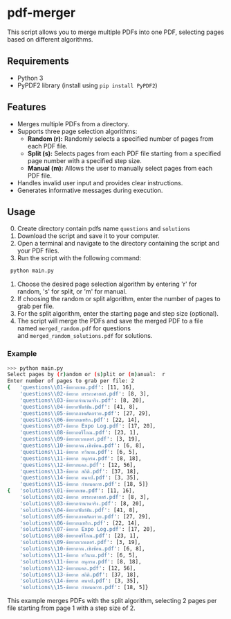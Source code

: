 # pdf-merger

This script allows you to merge multiple PDFs into one PDF, selecting pages based on different algorithms.

## **Requirements**

- Python 3
- PyPDF2 library (install using `pip install PyPDF2`)

## **Features**

- Merges multiple PDFs from a directory.
- Supports three page selection algorithms:
  - **Random (r):** Randomly selects a specified number of pages from each PDF file.
  - **Split (s):** Selects pages from each PDF file starting from a specified page number with a specified step size.
  - **Manual (m):** Allows the user to manually select pages from each PDF file.
- Handles invalid user input and provides clear instructions.
- Generates informative messages during execution.

## **Usage**

0. Create directory contain pdfs name `questions` and `solutions`
1. Download the script and save it to your computer.
2. Open a terminal and navigate to the directory containing the script and your PDF files.
3. Run the script with the following command:

```bash
 python main.py
 ```

1. Choose the desired page selection algorithm by entering 'r' for random, 's' for split, or 'm' for manual.
2. If choosing the random or split algorithm, enter the number of pages to grab per file.
3. For the split algorithm, enter the starting page and step size (optional).
4. The script will merge the PDFs and save the merged PDF to a file named `merged_random.pdf` for questions and `merged_random_solutions.pdf` for solutions.

### **Example**

```bash
>>> python main.py
Select pages by (r)andom or (s)plit or (m)anual:  r
Enter number of pages to grab per file: 2
{   'questions\\01-ข้อยากเซต.pdf': [11, 16],
    'questions\\02-ข้อยาก ตรรกะศาสตร์.pdf': [8, 3],
    'questions\\03-ข้อยากจำนวนจริง.pdf': [8, 20],
    'questions\\04-ข้อยากฟังก์ชัน.pdf': [41, 8],
    'questions\\05-ข้อยากภาคตัดกรวย.pdf': [27, 29],
    'questions\\06-ข้อยากเมทริก.pdf': [22, 14],
    'questions\\07-ข้อยาก Expo Log.pdf': [17, 20],
    'questions\\08-ข้อยากตรีโกณ.pdf': [23, 1],
    'questions\\09-ข้อยากเวกเตอร์.pdf': [3, 19],
    'questions\\10-ข้อยากจน.เชิงซ้อน.pdf': [6, 8],
    'questions\\11-ข้อยาก ทวินาม.pdf': [6, 5],
    'questions\\11-ข้อยาก อนุกรม.pdf': [8, 18],
    'questions\\12-ข้อยากแคล.pdf': [12, 56],
    'questions\\13-ข้อยาก สถิติ.pdf': [37, 18],
    'questions\\14-ข้อยาก คนจป.pdf': [3, 35],
    'questions\\15-ข้อยาก กำหนดการ.pdf': [18, 5]}
{   'solutions\\01-ข้อยากเซต.pdf': [11, 16],
    'solutions\\02-ข้อยาก ตรรกะศาสตร์.pdf': [8, 3],
    'solutions\\03-ข้อยากจำนวนจริง.pdf': [8, 20],
    'solutions\\04-ข้อยากฟังก์ชัน.pdf': [41, 8],
    'solutions\\05-ข้อยากภาคตัดกรวย.pdf': [27, 29],
    'solutions\\06-ข้อยากเมทริก.pdf': [22, 14],
    'solutions\\07-ข้อยาก Expo Log.pdf': [17, 20],
    'solutions\\08-ข้อยากตรีโกณ.pdf': [23, 1],
    'solutions\\09-ข้อยากเวกเตอร์.pdf': [3, 19],
    'solutions\\10-ข้อยากจน.เชิงซ้อน.pdf': [6, 8],
    'solutions\\11-ข้อยาก ทวินาม.pdf': [6, 5],
    'solutions\\11-ข้อยาก อนุกรม.pdf': [8, 18],
    'solutions\\12-ข้อยากแคล.pdf': [12, 56],
    'solutions\\13-ข้อยาก สถิติ.pdf': [37, 18],
    'solutions\\14-ข้อยาก คนจป.pdf': [3, 35],
    'solutions\\15-ข้อยาก กำหนดการ.pdf': [18, 5]}
```

This example merges PDFs with the split algorithm, selecting 2 pages per file starting from page 1 with a step size of 2.

